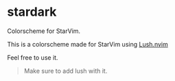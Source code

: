 # stardark
Colorscheme for StarVim.

This is a colorscheme made for StarVim using [Lush.nvim](https://github.com/rktjmp/lush.nvim)

Feel free to use it.

> Make sure to add lush with it.


